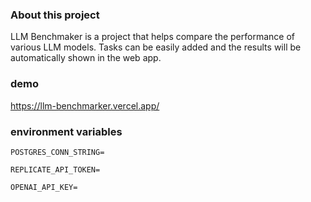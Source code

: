 ### About this project
LLM Benchmaker is a project that helps compare the performance of various LLM models. Tasks can be easily added and the results will be automatically shown in the web app.

### demo
https://llm-benchmarker.vercel.app/

### environment variables
`POSTGRES_CONN_STRING=`

`REPLICATE_API_TOKEN=`

`OPENAI_API_KEY=`
